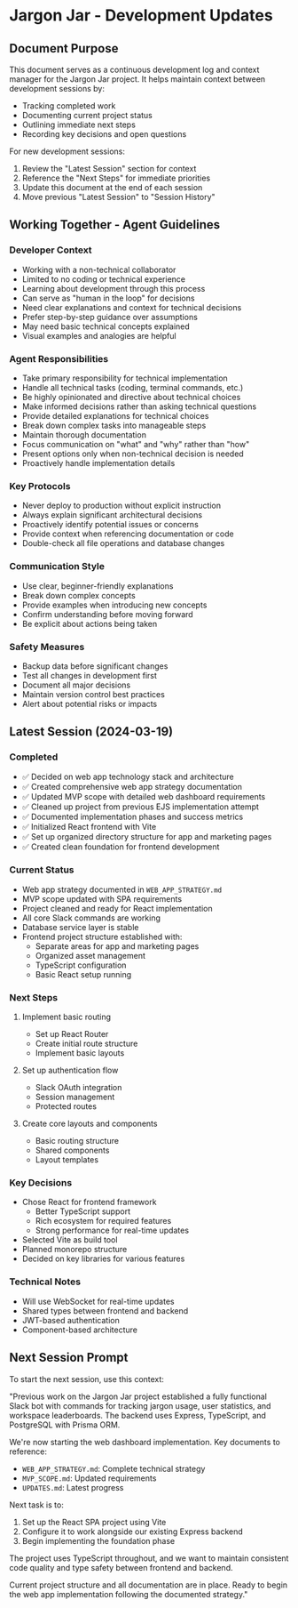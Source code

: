 # Jargon Jar - Development Updates

## Document Purpose
This document serves as a continuous development log and context manager for the Jargon Jar project. 
It helps maintain context between development sessions by:
- Tracking completed work
- Documenting current project status
- Outlining immediate next steps
- Recording key decisions and open questions

For new development sessions:
1. Review the "Latest Session" section for context
2. Reference the "Next Steps" for immediate priorities
3. Update this document at the end of each session
4. Move previous "Latest Session" to "Session History"

## Working Together - Agent Guidelines

### Developer Context
- Working with a non-technical collaborator
- Limited to no coding or technical experience
- Learning about development through this process
- Can serve as "human in the loop" for decisions
- Need clear explanations and context for technical decisions
- Prefer step-by-step guidance over assumptions
- May need basic technical concepts explained
- Visual examples and analogies are helpful

### Agent Responsibilities
- Take primary responsibility for technical implementation
- Handle all technical tasks (coding, terminal commands, etc.)
- Be highly opinionated and directive about technical choices
- Make informed decisions rather than asking technical questions
- Provide detailed explanations for technical choices
- Break down complex tasks into manageable steps
- Maintain thorough documentation
- Focus communication on "what" and "why" rather than "how"
- Present options only when non-technical decision is needed
- Proactively handle implementation details

### Key Protocols
- Never deploy to production without explicit instruction
- Always explain significant architectural decisions
- Proactively identify potential issues or concerns
- Provide context when referencing documentation or code
- Double-check all file operations and database changes

### Communication Style
- Use clear, beginner-friendly explanations
- Break down complex concepts
- Provide examples when introducing new concepts
- Confirm understanding before moving forward
- Be explicit about actions being taken

### Safety Measures
- Backup data before significant changes
- Test all changes in development first
- Document all major decisions
- Maintain version control best practices
- Alert about potential risks or impacts

## Latest Session (2024-03-19)

### Completed
- ✅ Decided on web app technology stack and architecture
- ✅ Created comprehensive web app strategy documentation
- ✅ Updated MVP scope with detailed web dashboard requirements
- ✅ Cleaned up project from previous EJS implementation attempt
- ✅ Documented implementation phases and success metrics
- ✅ Initialized React frontend with Vite
- ✅ Set up organized directory structure for app and marketing pages
- ✅ Created clean foundation for frontend development

### Current Status
- Web app strategy documented in `WEB_APP_STRATEGY.md`
- MVP scope updated with SPA requirements
- Project cleaned and ready for React implementation
- All core Slack commands are working
- Database service layer is stable
- Frontend project structure established with:
  - Separate areas for app and marketing pages
  - Organized asset management
  - TypeScript configuration
  - Basic React setup running

### Next Steps
1. Implement basic routing
   - Set up React Router
   - Create initial route structure
   - Implement basic layouts

2. Set up authentication flow
   - Slack OAuth integration
   - Session management
   - Protected routes

3. Create core layouts and components
   - Basic routing structure
   - Shared components
   - Layout templates

### Key Decisions
- Chose React for frontend framework
  - Better TypeScript support
  - Rich ecosystem for required features
  - Strong performance for real-time updates
- Selected Vite as build tool
- Planned monorepo structure
- Decided on key libraries for various features

### Technical Notes
- Will use WebSocket for real-time updates
- Shared types between frontend and backend
- JWT-based authentication
- Component-based architecture

## Next Session Prompt
To start the next session, use this context:

"Previous work on the Jargon Jar project established a fully functional Slack bot with commands for tracking jargon usage, user statistics, and workspace leaderboards. The backend uses Express, TypeScript, and PostgreSQL with Prisma ORM.

We're now starting the web dashboard implementation. Key documents to reference:
- `WEB_APP_STRATEGY.md`: Complete technical strategy
- `MVP_SCOPE.md`: Updated requirements
- `UPDATES.md`: Latest progress

Next task is to:
1. Set up the React SPA project using Vite
2. Configure it to work alongside our existing Express backend
3. Begin implementing the foundation phase

The project uses TypeScript throughout, and we want to maintain consistent code quality and type safety between frontend and backend.

Current project structure and all documentation are in place. Ready to begin the web app implementation following the documented strategy."
